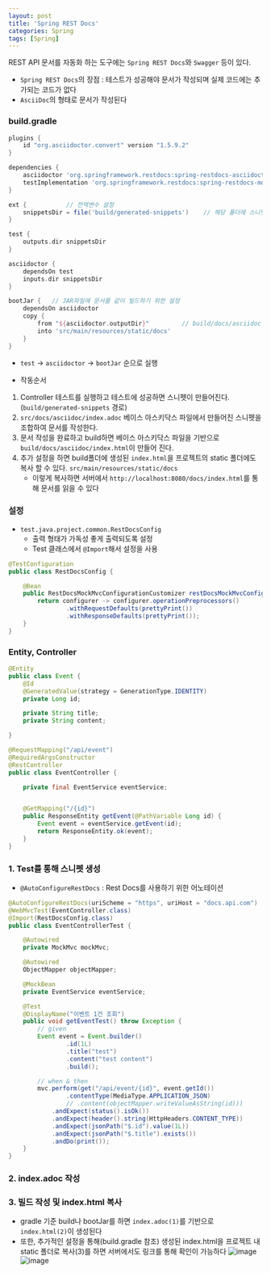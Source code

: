```yaml
---
layout: post
title: 'Spring REST Docs'
categories: Spring
tags: [Spring]
---
```

REST API 문서를 자동화 하는 도구에는 `Spring REST Docs`와 `Swagger` 등이 있다.  
- `Spring REST Docs`의 장점 : 테스트가 성공해야 문서가 작성되며 실제 코드에는 추가되는 코드가 없다
- `AsciiDoc`의 형태로 문서가 작성된다

### build.gradle

```gradle
plugins { 
	id "org.asciidoctor.convert" version "1.5.9.2"
}

dependencies {
	asciidoctor 'org.springframework.restdocs:spring-restdocs-asciidoctor'
	testImplementation 'org.springframework.restdocs:spring-restdocs-mockmvc'
}

ext {           // 전역변수 설정
	snippetsDir = file('build/generated-snippets')    // 해당 폴더에 스니펫 문서생성
}

test {
	outputs.dir snippetsDir
}

asciidoctor {
	dependsOn test
	inputs.dir snippetsDir
}

bootJar {   // JAR파일에 문서를 같이 빌드하기 위한 설정
	dependsOn asciidoctor
	copy {
		from "${asciidoctor.outputDir}"         // build/docs/asciidoc
		into 'src/main/resources/static/docs'
	}
}
```
- `test` → `asciidoctor` → `bootJar` 순으로 실행

- 작동순서

1. Controller 테스트를 실행하고 테스트에 성공하면 스니펫이 만들어진다. (`build/generated-snippets` 경로)
2. `src/docs/asciidoc/index.adoc` 베이스 아스키닥스 파일에서 만들어진 스니펫을 조합하여 문서를 작성한다.
3. 문서 작성을 완료하고 build하면 베이스 아스키닥스 파일을 기반으로 `build/docs/asciidoc/index.html`이 만들어 진다.
4. 추가 설정을 하면 build폴더에 생성된 `index.html`을 프로젝트의 static 폴더에도 복사 할 수 있다.  `src/main/resources/static/docs`
   - 이렇게 복사하면 서버에서 `http://localhost:8080/docs/index.html`를 통해 문서를 읽을 수 있다

### 설정
- `test.java.project.common.RestDocsConfig`
  - 출력 형태가 가독성 좋게 출력되도록 설정
  - Test 클래스에서 `@Import`해서 설정을 사용

```java
@TestConfiguration
public class RestDocsConfig {

    @Bean
    public RestDocsMockMvcConfigurationCustomizer restDocsMockMvcConfigurationCustomizer() {
        return configurer -> configurer.operationPreprocessors()
                .withRequestDefaults(prettyPrint())
                .withResponseDefaults(prettyPrint());
    }
}
```


### Entity, Controller

```java
@Entity
public class Event {
    @Id
    @GeneratedValue(strategy = GenerationType.IDENTITY)
    private Long id;

    private String title;
    private String content;

}
```

```java
@RequestMapping("/api/event")
@RequiredArgsConstructor
@RestController
public class EventController {

    private final EventService eventService;


    @GetMapping("/{id}")
    public ResponseEntity getEvent(@PathVariable Long id) {
        Event event = eventService.getEvent(id);
        return ResponseEntity.ok(event);
	}
}
```


### 1. Test를 통해 스니펫 생성
- `@AutoConfigureRestDocs` : Rest Docs를 사용하기 위한 어노테이션

```java
@AutoConfigureRestDocs(uriScheme = "https", uriHost = "docs.api.com")
@WebMvcTest(EventController.class)
@Import(RestDocsConfig.class)
public class EventControllerTest {

    @Autowired
    private MockMvc mockMvc;

    @Autowired
    ObjectMapper objectMapper;

    @MockBean
    private EventService eventService;

    @Test
    @DisplayName("이벤트 1건 조회")
    public void getEventTest() throw Exception {
        // given
        Event event = Event.builder()
                .id(1L)
                .title("test")
                .content("test content")
                .build();

        // when & then
        mvc.perform(get("/api/event/{id}", event.getId())
                .contentType(MediaType.APPLICATION_JSON)
                // .content(objectMapper.writeValueAsString(id)))       // Request Body 필요없음
            .andExpect(status().isOk())
            .andExpect(header().string(HttpHeaders.CONTENT_TYPE))
            .andExpect(jsonPath("$.id").value(1L))
            .andExpect(jsonPath("$.title").exists())
            .andDo(print());
    }
}
```


### 2. index.adoc 작성


### 3. 빌드 작성 및 index.html 복사
- gradle 기준 build나 bootJar를 하면 `index.adoc(1)`를 기반으로 `index.html(2)`이 생성된다
- 또한, 추가적인 설정을 통해(build.gradle 참조) 생성된 index.html을 프로젝트 내 static 폴더로 복사(3)를 하면 서버에서도 링크를 통해 확인이 가능하다
![image](https://user-images.githubusercontent.com/48157259/153324934-6bdc6448-85a1-45eb-a821-bed6de619c2d.png)
![image](https://user-images.githubusercontent.com/48157259/153325160-f168882e-1d14-4e1b-b01a-9517d4c1f16d.png)